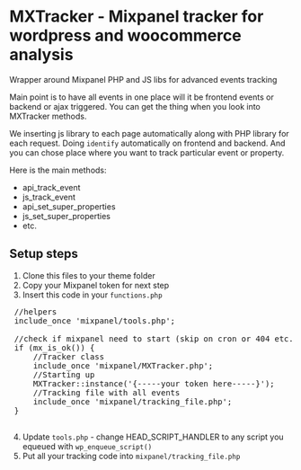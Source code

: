# MXTracker - Mixpanel tracker for wordpress and woocommerce analysis 
Wrapper around Mixpanel PHP and JS libs for advanced events tracking

Main point is to have all events in one place will it be frontend events or backend or ajax triggered.
You can get the thing when you look into MXTracker methods.

We inserting js library to each page automatically along with PHP library for each request.
Doing `identify` automatically on frontend and backend. 
And you can chose place where you want to track particular event or property.

Here is the main methods:
 - api_track_event
 - js_track_event
 - api_set_super_properties
 - js_set_super_properties
 - etc.
 
## Setup steps
1. Clone this files to your theme folder
2. Copy your Mixpanel token for next step
3. Insert this code in your `functions.php`
<pre>
 //helpers
 include_once 'mixpanel/tools.php';
 
 //check if mixpanel need to start (skip on cron or 404 etc.)
 if (mx_is_ok()) {
     //Tracker class
     include_once 'mixpanel/MXTracker.php';
     //Starting up
     MXTracker::instance('{-----your token here-----}');
     //Tracking file with all events
     include_once 'mixpanel/tracking_file.php';
 }
 </pre>
4. Update `tools.php` - change HEAD_SCRIPT_HANDLER to any script you equeued with `wp_enqueue_script()`
5. Put all your tracking code into `mixpanel/tracking_file.php`

